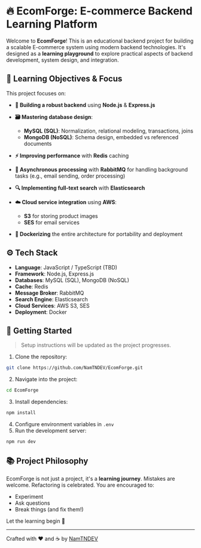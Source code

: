 # 🔥 EcomForge: E-commerce Backend Learning Platform

Welcome to **EcomForge**! This is an educational backend project for building a scalable E-commerce system using modern backend technologies. It's designed as a **learning playground** to explore practical aspects of backend development, system design, and integration.

## 🎯 Learning Objectives & Focus

This project focuses on:

- **🧠 Building a robust backend** using **Node.js** & **Express.js**
- **🗃️ Mastering database design**:

  - **MySQL (SQL)**: Normalization, relational modeling, transactions, joins
  - **MongoDB (NoSQL)**: Schema design, embedded vs referenced documents

- **⚡ Improving performance** with **Redis** caching
- **📩 Asynchronous processing** with **RabbitMQ** for handling background tasks (e.g., email sending, order processing)
- **🔍 Implementing full-text search** with **Elasticsearch**
- **☁️ Cloud service integration** using **AWS**:

  - **S3** for storing product images
  - **SES** for email services

- **🐳 Dockerizing** the entire architecture for portability and deployment

## ⚙️ Tech Stack

- **Language**: JavaScript / TypeScript (TBD)
- **Framework**: Node.js, Express.js
- **Databases**: MySQL (SQL), MongoDB (NoSQL)
- **Cache**: Redis
- **Message Broker**: RabbitMQ
- **Search Engine**: Elasticsearch
- **Cloud Services**: AWS S3, SES
- **Deployment**: Docker

## 🚀 Getting Started

> Setup instructions will be updated as the project progresses.

1. Clone the repository:

```bash
git clone https://github.com/NamTNDEV/EcomForge.git
```

2. Navigate into the project:

```bash
cd EcomForge
```

3. Install dependencies:

```bash
npm install
```

4. Configure environment variables in `.env`
5. Run the development server:

```bash
npm run dev
```

## 📚 Project Philosophy

EcomForge is not just a project, it's a **learning journey**. Mistakes are welcome. Refactoring is celebrated. You are encouraged to:

- Experiment
- Ask questions
- Break things (and fix them!)

Let the learning begin 🚀

---

Crafted with ❤️ and ☕ by [NamTNDEV](https://github.com/NamTNDEV)
